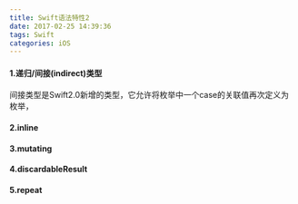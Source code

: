 ```yaml
---
title: Swift语法特性2  
date: 2017-02-25 14:39:36
tags: Swift
categories: iOS
---
```


#### 1.递归/间接(indirect)类型  
间接类型是Swift2.0新增的类型，它允许将枚举中一个case的关联值再次定义为枚举，

#### 2.inline


<!--more-->  
#### 3.mutating


#### 4.discardableResult

#### 5.repeat
